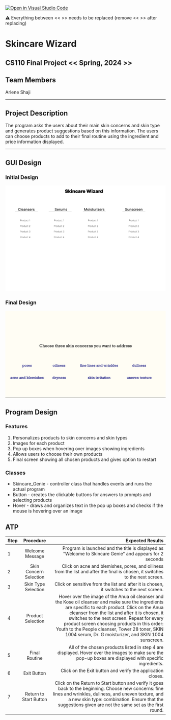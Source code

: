 [![Open in Visual Studio Code](https://classroom.github.com/assets/open-in-vscode-718a45dd9cf7e7f842a935f5ebbe5719a5e09af4491e668f4dbf3b35d5cca122.svg)](https://classroom.github.com/online_ide?assignment_repo_id=14588375&assignment_repo_type=AssignmentRepo)

:warning: Everything between << >> needs to be replaced (remove << >> after replacing)

# Skincare Wizard
## CS110 Final Project  << Spring, 2024 >>

## Team Members

Arlene Shaji

***

## Project Description

The program asks the users about their main skin concerns and skin type and generates product suggestions based on this information. The users can choose products to add to their final routine using the ingredient and price information displayed. 

***    

## GUI Design

### Initial Design

![initial gui](assets/gui.jpg)

### Final Design

![final gui](assets/finalgui.jpg)

## Program Design


### Features

1. Personalizes products to skin concerns and skin types 
2. Images for each product 
3. Pop up boxes when hovering over images showing ingredients
4. Allows users to choose their own products 
5. Final screen showing all chosen products and gives option to restart

### Classes

- Skincare_Genie - controller class that handles events and runs the actual program
- Button - creates the clickable buttons for answers to prompts and selecting products
- Hover - draws and organizes text in the pop up boxes and checks if the mouse is hovering over an image

## ATP

| Step                 |Procedure             |Expected Results                   |
|----------------------|:--------------------:|----------------------------------:|
|  1                   | Welcome Message  | Program is launched and the title is displayed as "Welcome to Skincare Genie" and appears for 2 seconds  |
|  2                   | Skin Concern Selection | Click on acne and blemishes, pores, and oiliness from the list and after the final is chosen, it switches to the next screen.      |
| 3                    | Skin Type Selection    |  Click on sensitive from the list and after it is chosen, it switches to the next screen. 
| 4                    | Product Selection    |  Hover over the image of the Anua oil cleanser and the Kose oil cleanser and make sure the ingredients are specific to each product. Click on the Anua cleanser from the list and after it is chosen, it switches to the next screen. Repeat for every product screen choosing products in this order: Youth to the People cleanser, Tower 28 toner, SKIN 1004 serum, Dr. G moisturizer, and SKIN 1004 sunscreen. 
| 5                    | Final Routine    |  All of the chosen products listed in step 4 are displayed. Hover over the images to make sure the pop-up boxes are displayed with specific ingredients. 
| 6                    | Exit Button  |  Click on the Exit button and verify the application closes. 
| 7                    | Return to Start Button  |  Click on the Return to Start button and verify it goes back to the beginning. Choose new concerns: fine lines and wrinkles, dullness, and uneven texture, and a new skin type: combination. Ensure that the suggestions given are not the same set as the first round. 